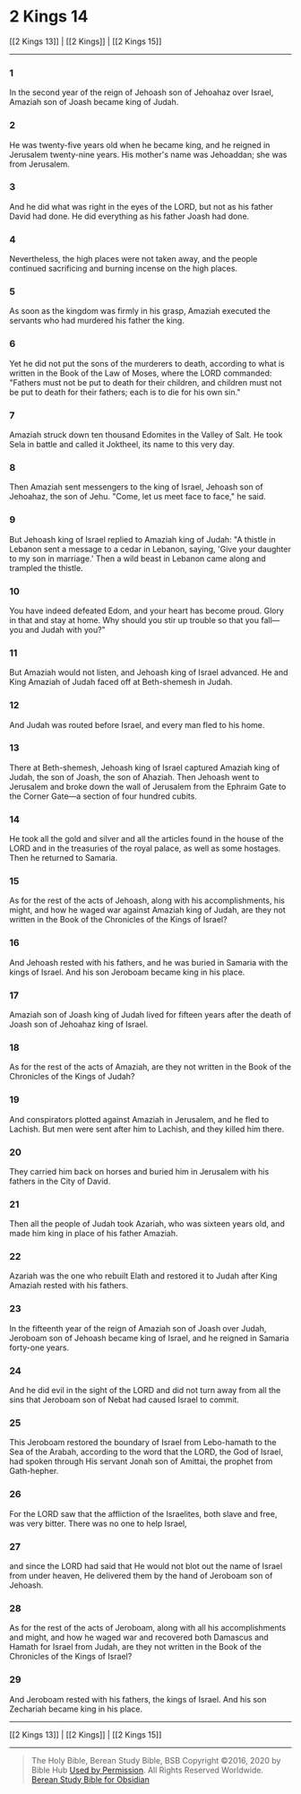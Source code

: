 # 2 Kings 14

[[2 Kings 13]] | [[2 Kings]] | [[2 Kings 15]]

---

### 1
In the second year of the reign of Jehoash son of Jehoahaz over Israel, Amaziah son of Joash became king of Judah.

### 2
He was twenty-five years old when he became king, and he reigned in Jerusalem twenty-nine years. His mother's name was Jehoaddan; she was from Jerusalem.

### 3
And he did what was right in the eyes of the LORD, but not as his father David had done. He did everything as his father Joash had done.

### 4
Nevertheless, the high places were not taken away, and the people continued sacrificing and burning incense on the high places.

### 5
As soon as the kingdom was firmly in his grasp, Amaziah executed the servants who had murdered his father the king.

### 6
Yet he did not put the sons of the murderers to death, according to what is written in the Book of the Law of Moses, where the LORD commanded: "Fathers must not be put to death for their children, and children must not be put to death for their fathers; each is to die for his own sin."

### 7
Amaziah struck down ten thousand Edomites in the Valley of Salt. He took Sela in battle and called it Joktheel, its name to this very day.

### 8
Then Amaziah sent messengers to the king of Israel, Jehoash son of Jehoahaz, the son of Jehu. "Come, let us meet face to face," he said.

### 9
But Jehoash king of Israel replied to Amaziah king of Judah: "A thistle in Lebanon sent a message to a cedar in Lebanon, saying, 'Give your daughter to my son in marriage.' Then a wild beast in Lebanon came along and trampled the thistle.

### 10
You have indeed defeated Edom, and your heart has become proud. Glory in that and stay at home. Why should you stir up trouble so that you fall—you and Judah with you?"

### 11
But Amaziah would not listen, and Jehoash king of Israel advanced. He and King Amaziah of Judah faced off at Beth-shemesh in Judah.

### 12
And Judah was routed before Israel, and every man fled to his home.

### 13
There at Beth-shemesh, Jehoash king of Israel captured Amaziah king of Judah, the son of Joash, the son of Ahaziah. Then Jehoash went to Jerusalem and broke down the wall of Jerusalem from the Ephraim Gate to the Corner Gate—a section of four hundred cubits.

### 14
He took all the gold and silver and all the articles found in the house of the LORD and in the treasuries of the royal palace, as well as some hostages. Then he returned to Samaria.

### 15
As for the rest of the acts of Jehoash, along with his accomplishments, his might, and how he waged war against Amaziah king of Judah, are they not written in the Book of the Chronicles of the Kings of Israel?

### 16
And Jehoash rested with his fathers, and he was buried in Samaria with the kings of Israel. And his son Jeroboam became king in his place.

### 17
Amaziah son of Joash king of Judah lived for fifteen years after the death of Joash son of Jehoahaz king of Israel.

### 18
As for the rest of the acts of Amaziah, are they not written in the Book of the Chronicles of the Kings of Judah?

### 19
And conspirators plotted against Amaziah in Jerusalem, and he fled to Lachish. But men were sent after him to Lachish, and they killed him there.

### 20
They carried him back on horses and buried him in Jerusalem with his fathers in the City of David.

### 21
Then all the people of Judah took Azariah, who was sixteen years old, and made him king in place of his father Amaziah.

### 22
Azariah was the one who rebuilt Elath and restored it to Judah after King Amaziah rested with his fathers.

### 23
In the fifteenth year of the reign of Amaziah son of Joash over Judah, Jeroboam son of Jehoash became king of Israel, and he reigned in Samaria forty-one years.

### 24
And he did evil in the sight of the LORD and did not turn away from all the sins that Jeroboam son of Nebat had caused Israel to commit.

### 25
This Jeroboam restored the boundary of Israel from Lebo-hamath to the Sea of the Arabah, according to the word that the LORD, the God of Israel, had spoken through His servant Jonah son of Amittai, the prophet from Gath-hepher.

### 26
For the LORD saw that the affliction of the Israelites, both slave and free, was very bitter. There was no one to help Israel,

### 27
and since the LORD had said that He would not blot out the name of Israel from under heaven, He delivered them by the hand of Jeroboam son of Jehoash.

### 28
As for the rest of the acts of Jeroboam, along with all his accomplishments and might, and how he waged war and recovered both Damascus and Hamath for Israel from Judah, are they not written in the Book of the Chronicles of the Kings of Israel?

### 29
And Jeroboam rested with his fathers, the kings of Israel. And his son Zechariah became king in his place.

---

[[2 Kings 13]] | [[2 Kings]] | [[2 Kings 15]]

---

> The Holy Bible, Berean Study Bible, BSB
> Copyright &copy;2016, 2020 by Bible Hub
> [Used by Permission](https://berean.bible/terms.htm). All Rights Reserved Worldwide.
> [Berean Study Bible for Obsidian](https://github.com/gapmiss/berean-study-bible-for-obsidian)

